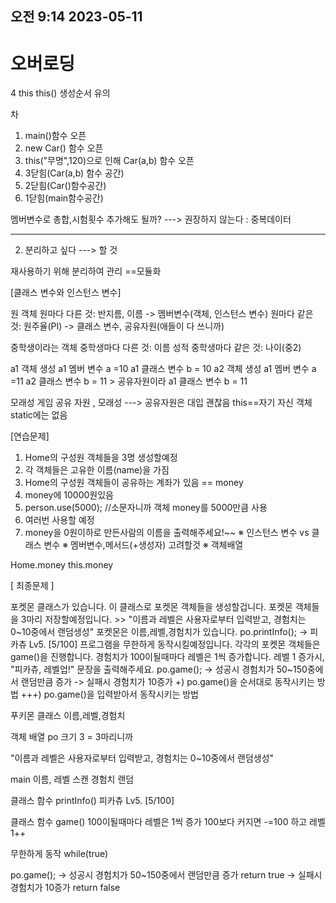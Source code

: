 ## 오전 9:14 2023-05-11

# 오버로딩

4
this
this()
생성순서 유의

차
1. main()함수 오픈
2. new Car() 함수 오픈
3. this("무명",120)으로 인해 Car(a,b) 함수 오픈
4. 3닫힘(Car(a,b) 함수 공간)
5. 2닫힘(Car()함수공간)
6. 1닫힘(main함수공간)

멤버변수로 총합,시험횟수
추가해도 될까?
---> 권장하지 않는다
: 중복데이터

-----------------------------------
2. 분리하고 싶다
---> 할 것

재사용하기 위해
분리하여 관리
==모듈화

[클래스 변수와 인스턴스 변수]

원 객체
원마다 다른 것: 반지름, 이름 -> 멤버변수(객체, 인스턴스 변수)
원마다 같은 것: 원주율(PI) -> 클래스 변수, 공유자원(애들이 다 쓰니까)

중학생이라는 객체
중학생마다 다른 것: 이름 성적
중학생마다 같은 것: 나이(중2)


a1 객체 생성
	a1 멤버 변수 a =10
	a1 클래스 변수 b = 10
a2 객체 생성
	a1 멤버 변수 a =11
	a2 클래스 변수 b = 11 > 공유자원이라 a1 클래스 변수 b = 11

모래성 게임
공유 자원 , 모래성 ---> 공유자원은 대입 괜찮음
this==자기 자신 객체 static에는 없음



[연습문제]
1. Home의 구성원 객체들을 3명 생성할예정
2. 각 객체들은 고유한 이름(name)을 가짐
3. Home의 구성원 객체들이 공유하는 계좌가 있음
         == money
4. money에 10000원있음
5. person.use(5000); //소문자니까 객체
   money를 5000만큼 사용
6. 여러번 사용할 예정
7. money을 0원이하로 만든사람의 이름을 출력해주세요!~~
※ 인스턴스 변수 vs 클래스 변수
※ 멤버변수,메서드(+생성자) 고려할것
※ 객체배열


Home.money
this.money


[ 최종문제 ]

포켓몬 클래스가 있습니다.
이 클래스로 포켓몬 객체들을 생성할겁니다.
포켓몬 객체들을 3마리 저장할예정입니다. >> "이름과 레벨은 사용자로부터 입력받고, 경험치는 0~10중에서 랜덤생성"
포켓몬은 이름,레벨,경험치가 있습니다.
po.printInfo();
   -> 피카츄 Lv5. [5/100]
프로그램을 무한하게 동작시킬예정입니다.
각각의 포켓몬 객체들은 game()을 진행합니다.
경험치가 100이될때마다 레벨은 1씩 증가합니다.
   레벨 1 증가시, "피카츄, 레벨업!" 문장을 출력해주세요.
po.game();
   -> 성공시 경험치가 50~150중에서 랜덤만큼 증가
   -> 실패시 경험치가 10증가
+) po.game()을 순서대로 동작시키는 방법
+++) po.game()을 입력받아서 동작시키는 방법

푸키몬 클래스
이름,레벨,경험치

객체 배열 po 크기 3
= 3마리니까


 "이름과 레벨은 사용자로부터 입력받고, 경험치는 0~10중에서 랜덤생성"

main
이름, 레벨 스캔
경험치 랜덤

클래스 함수
printInfo()
피카츄 Lv5. [5/100]

클래스 함수
game()
100이될때마다 레벨은 1씩 증가
100보다 커지면 -=100 하고 레벨 1++

무한하게 동작
while(true)

po.game();
   -> 성공시 경험치가 50~150중에서 랜덤만큼 증가 	return true
   -> 실패시 경험치가 10증가			return false

